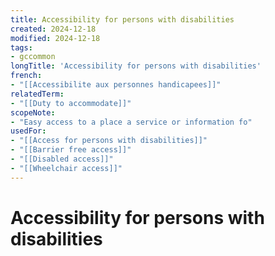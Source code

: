 ```yaml
---
title: Accessibility for persons with disabilities
created: 2024-12-18
modified: 2024-12-18
tags:
- gccommon
longTitle: 'Accessibility for persons with disabilities'
french:
- "[[Accessibilite aux personnes handicapees]]"
relatedTerm:
- "[[Duty to accommodate]]"
scopeNote:
- "Easy access to a place a service or information fo"
usedFor:
- "[[Access for persons with disabilities]]"
- "[[Barrier free access]]"
- "[[Disabled access]]"
- "[[Wheelchair access]]"
---
```

# Accessibility for persons with disabilities
